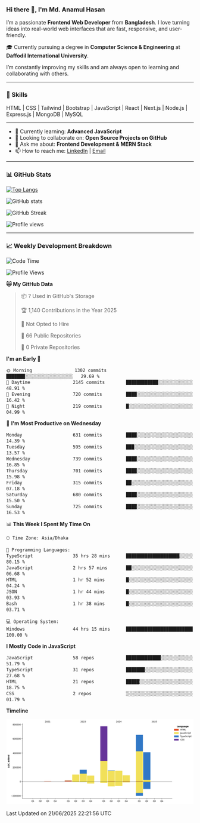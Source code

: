 ### Hi there 👋, I'm Md. Anamul Hasan

I’m a passionate **Frontend Web Developer** from **Bangladesh**. I love turning ideas into real-world web interfaces that are fast, responsive, and user-friendly.

🎓 Currently pursuing a degree in **Computer Science & Engineering** at **Daffodil International University**.

I’m constantly improving my skills and am always open to learning and collaborating with others.

---

### 🚀 Skills
HTML | CSS | Tailwind | Bootstrap | JavaScript | React | Next.js | Node.js | Express.js | MongoDB | MySQL 

---

- 🌱 Currently learning: **Advanced JavaScript**
- 👯 Looking to collaborate on: **Open Source Projects on GitHub**
- 💬 Ask me about: **Frontend Development & MERN Stack**
- 📫 How to reach me: [LinkedIn](https://www.linkedin.com/in/mdanamulhasan201) | [Email](mailto:anamulhasan3625@gmail.com)

---

### 📊 GitHub Stats

[![Top Langs](https://github-readme-stats.vercel.app/api/top-langs/?username=mdanamulhasan201&layout=compact)](https://github.com/anuraghazra/github-readme-stats)

![GitHub stats](https://github-readme-stats.vercel.app/api?username=mdanamulhasan201&show_icons=true&count_private=true&theme=tokyonight)

![GitHub Streak](https://streak-stats.demolab.com?user=mdanamulhasan201&theme=tokyonight)

![Profile views](https://gpvc.arturio.dev/mdanamulhasan201)

---

### 📈 Weekly Development Breakdown

<!--START_SECTION:waka-->
![Code Time](http://img.shields.io/badge/Code%20Time-312%20hrs%2042%20mins-blue)

![Profile Views](http://img.shields.io/badge/Profile%20Views-1-blue)

**🐱 My GitHub Data** 

> 📦 ? Used in GitHub's Storage 
 > 
> 🏆 1,140 Contributions in the Year 2025
 > 
> 🚫 Not Opted to Hire
 > 
> 📜 66 Public Repositories 
 > 
> 🔑 0 Private Repositories 
 > 
**I'm an Early 🐤** 

```text
🌞 Morning                1302 commits        ███████░░░░░░░░░░░░░░░░░░   29.69 % 
🌆 Daytime                2145 commits        ████████████░░░░░░░░░░░░░   48.91 % 
🌃 Evening                720 commits         ████░░░░░░░░░░░░░░░░░░░░░   16.42 % 
🌙 Night                  219 commits         █░░░░░░░░░░░░░░░░░░░░░░░░   04.99 % 
```
📅 **I'm Most Productive on Wednesday** 

```text
Monday                   631 commits         ████░░░░░░░░░░░░░░░░░░░░░   14.39 % 
Tuesday                  595 commits         ███░░░░░░░░░░░░░░░░░░░░░░   13.57 % 
Wednesday                739 commits         ████░░░░░░░░░░░░░░░░░░░░░   16.85 % 
Thursday                 701 commits         ████░░░░░░░░░░░░░░░░░░░░░   15.98 % 
Friday                   315 commits         ██░░░░░░░░░░░░░░░░░░░░░░░   07.18 % 
Saturday                 680 commits         ████░░░░░░░░░░░░░░░░░░░░░   15.50 % 
Sunday                   725 commits         ████░░░░░░░░░░░░░░░░░░░░░   16.53 % 
```


📊 **This Week I Spent My Time On** 

```text
🕑︎ Time Zone: Asia/Dhaka

💬 Programming Languages: 
TypeScript               35 hrs 28 mins      ████████████████████░░░░░   80.15 % 
JavaScript               2 hrs 57 mins       ██░░░░░░░░░░░░░░░░░░░░░░░   06.68 % 
HTML                     1 hr 52 mins        █░░░░░░░░░░░░░░░░░░░░░░░░   04.24 % 
JSON                     1 hr 44 mins        █░░░░░░░░░░░░░░░░░░░░░░░░   03.93 % 
Bash                     1 hr 38 mins        █░░░░░░░░░░░░░░░░░░░░░░░░   03.71 % 

💻 Operating System: 
Windows                  44 hrs 15 mins      █████████████████████████   100.00 % 
```

**I Mostly Code in JavaScript** 

```text
JavaScript               58 repos            █████████████░░░░░░░░░░░░   51.79 % 
TypeScript               31 repos            ███████░░░░░░░░░░░░░░░░░░   27.68 % 
HTML                     21 repos            █████░░░░░░░░░░░░░░░░░░░░   18.75 % 
CSS                      2 repos             ░░░░░░░░░░░░░░░░░░░░░░░░░   01.79 % 
```



**Timeline**

![Lines of Code chart](https://raw.githubusercontent.com/mdanamulhasan201/mdanamulhasan201/main/assets/bar_graph.png)


 Last Updated on 21/06/2025 22:21:56 UTC
<!--END_SECTION:waka-->

